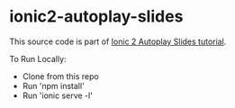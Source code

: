 # ionic2-autoplay-slides
This source code is part of [Ionic 2 Autoplay Slides tutorial](https://www.djamware.com/post/58c78f0780aca7206976f167/how-to-create-autoplay-slides-using-ionic-2).

To Run Locally:

* Clone from this repo
* Run 'npm install'
* Run 'ionic serve -l'
